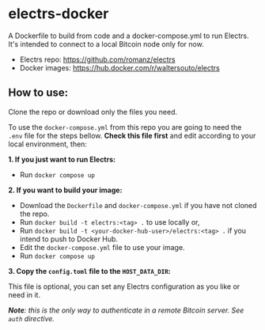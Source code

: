 # electrs-docker

A Dockerfile to build from code and a docker-compose.yml to run Electrs. It's intended to connect to a local Bitcoin node only for now.

* Electrs repo: https://github.com/romanz/electrs
* Docker images: https://hub.docker.com/r/waltersouto/electrs

## How to use:

Clone the repo or download only the files you need.

To use the `docker-compose.yml` from this repo you are going to need the `.env` file for the steps bellow. **Check this file first** and edit according to your local environment, then:

**1. If you just want to run Electrs:**

- Run `docker compose up`

**2. If you want to build your image:**

- Download the `Dockerfile` and `docker-compose.yml` if you have not cloned the repo.
- Run `docker build -t electrs:<tag> .` to use locally or,
- Run `docker build -t <your-docker-hub-user>/electrs:<tag> .` if you intend to push to Docker Hub.
- Edit the `docker-compose.yml` file to use your image.
- Run `docker compose up`

**3. Copy the `config.toml` file to the `HOST_DATA_DIR`:**

This file is optional, you can set any Electrs configuration as you like or need in it.

_**Note**: this is the only way to authenticate in a remote Bitcoin server. See `auth` directive._
